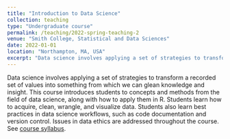 ```yaml
---
title: "Introduction to Data Science"
collection: teaching
type: "Undergraduate course"
permalink: /teaching/2022-spring-teaching-2
venue: "Smith College, Statistical and Data Sciences"
date: 2022-01-01
location: "Northampton, MA, USA"
excerpt: "Data science involves applying a set of strategies to transform a recorded set of values into something from which we can glean knowledge and insight. This course introduces students to concepts and methods from the field of data science, along with how to apply them in R."
---
```


Data science involves applying a set of strategies to transform a recorded set of values into something from which we can glean knowledge and insight. This course introduces students to concepts and methods from the field of data science, along with how to apply them in R. Students learn how to acquire, clean, wrangle, and visualize data. Students also learn best practices in data science workflows, such as code documentation and version control. Issues in data ethics are addressed throughout the course. See [course syllabus](https://sds-192-intro-fall22.github.io/sds-192-public-website-quarto/).